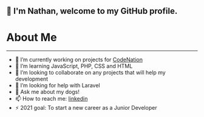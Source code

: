 ## 👋 I'm Nathan, welcome to my GitHub profile.

# About Me
---

- 🔭 I’m currently working on projects for [CodeNation](https://wearecodenation.com/)
- 🌱 I’m learning JavaScript, PHP, CSS and HTML
- 👯 I’m looking to collaborate on any projects that will help my development
- 🤔 I’m looking for help with Laravel
- 💬 Ask me about my dogs!
- 📫 How to reach me: [linkedin](https://www.linkedin.com/in/nathan-robinson-055272156/)
- ⚡ 2021 goal: To start a new career as a Junior Developer 

